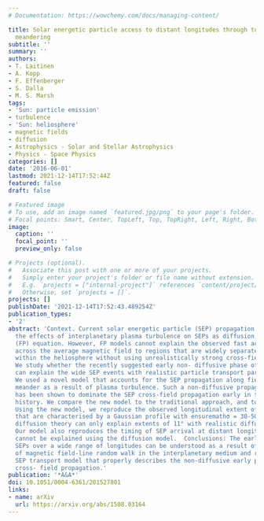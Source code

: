```yaml
---
# Documentation: https://wowchemy.com/docs/managing-content/

title: Solar energetic particle access to distant longitudes through turbulent field-line
  meandering
subtitle: ''
summary: ''
authors:
- T. Laitinen
- A. Kopp
- F. Effenberger
- S. Dalla
- M. S. Marsh
tags:
- 'Sun: particle emission'
- turbulence
- 'Sun: heliosphere'
- magnetic fields
- diffusion
- Astrophysics - Solar and Stellar Astrophysics
- Physics - Space Physics
categories: []
date: '2016-06-01'
lastmod: 2021-12-14T17:52:44Z
featured: false
draft: false

# Featured image
# To use, add an image named `featured.jpg/png` to your page's folder.
# Focal points: Smart, Center, TopLeft, Top, TopRight, Left, Right, BottomLeft, Bottom, BottomRight.
image:
  caption: ''
  focal_point: ''
  preview_only: false

# Projects (optional).
#   Associate this post with one or more of your projects.
#   Simply enter your project's folder or file name without extension.
#   E.g. `projects = ["internal-project"]` references `content/project/deep-learning/index.md`.
#   Otherwise, set `projects = []`.
projects: []
publishDate: '2021-12-14T17:52:43.489254Z'
publication_types:
- '2'
abstract: 'Context. Current solar energetic particle (SEP) propagation models describe
  the effects of interplanetary plasma turbulence on SEPs as diffusion, using a Fokker-Planck
  (FP) equation. However, FP models cannot explain the observed fast access of SEPs
  across the average magnetic field to regions that are widely separated in longitude
  within the heliosphere without using unrealistically strong cross-field diffusion.  Aims:
  We study whether the recently suggested early non- diffusive phase of SEP propagation
  can explain the wide SEP events with realistic particle transport parameters.  Methods:
  We used a novel model that accounts for the SEP propagation along field lines that
  meander as a result of plasma turbulence. Such a non-diffusive propagation mode
  has been shown to dominate the SEP cross-field propagation early in the SEP event
  history. We compare the new model to the traditional approach, and to SEP observations.  Results:
  Using the new model, we reproduce the observed longitudinal extent of SEP peak fluxes
  that are characterised by a Gaussian profile with ensuremathσ = 30-50°, while current
  diffusion theory can only explain extents of 11° with realistic diffusion coefficients.
  Our model also reproduces the timing of SEP arrival at distant longitudes, which
  cannot be explained using the diffusion model.  Conclusions: The early onset of
  SEPs over a wide range of longitudes can be understood as a result of the effects
  of magnetic field-line random walk in the interplanetary medium and requires an
  SEP transport model that properly describes the non-diffusive early phase of SEP
  cross- field propagation.'
publication: '*A&A*'
doi: 10.1051/0004-6361/201527801
links:
- name: arXiv
  url: https://arxiv.org/abs/1508.03164
---
```

